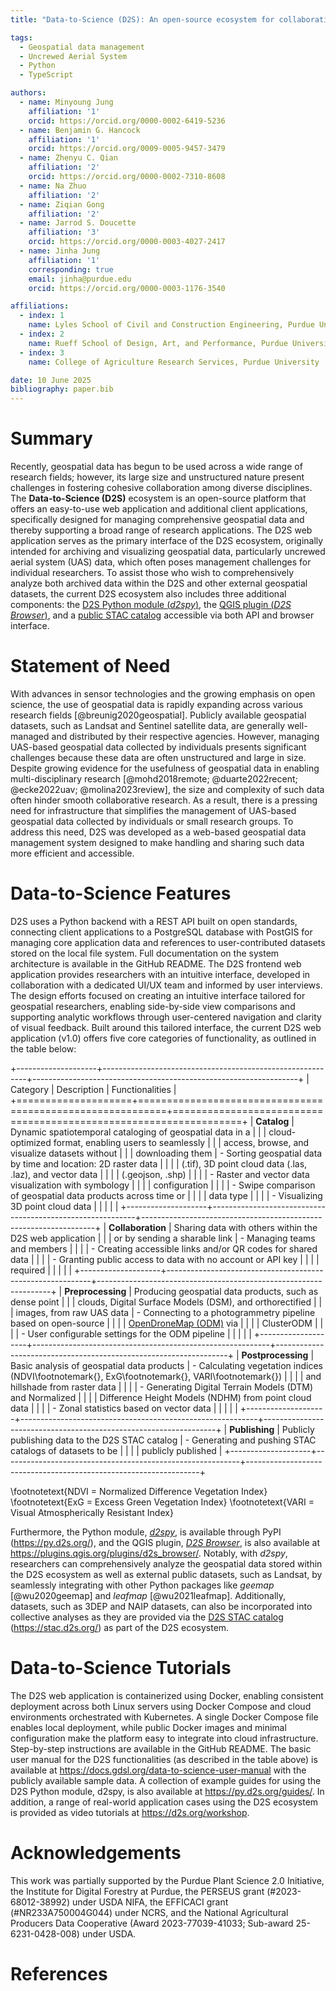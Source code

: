 ```yaml
---
title: "Data-to-Science (D2S): An open-source ecosystem for collaborative geospatial data science research"

tags:
  - Geospatial data management
  - Uncrewed Aerial System
  - Python
  - TypeScript

authors:
  - name: Minyoung Jung
    affiliation: '1'
    orcid: https://orcid.org/0000-0002-6419-5236
  - name: Benjamin G. Hancock
    affiliation: '1'
    orcid: https://orcid.org/0009-0005-9457-3479
  - name: Zhenyu C. Qian
    affiliation: '2'
    orcid: https://orcid.org/0000-0002-7310-8608
  - name: Na Zhuo
    affiliation: '2'
  - name: Ziqian Gong
    affiliation: '2'
  - name: Jarrod S. Doucette
    affiliation: '3'
    orcid: https://orcid.org/0000-0003-4027-2417
  - name: Jinha Jung
    affiliation: '1'
    corresponding: true
    email: jinha@purdue.edu
    orcid: https://orcid.org/0000-0003-1176-3540

affiliations:
  - index: 1
    name: Lyles School of Civil and Construction Engineering, Purdue University
  - index: 2
    name: Rueff School of Design, Art, and Performance, Purdue University
  - index: 3
    name: College of Agriculture Research Services, Purdue University

date: 10 June 2025
bibliography: paper.bib
---
```


# Summary

Recently, geospatial data has begun to be used across a wide range of research fields; however, its large size and unstructured nature present challenges in fostering cohesive collaboration among diverse disciplines. The **Data-to-Science (D2S)** ecosystem is an open-source platform that offers an easy-to-use web application and additional client applications, specifically designed for managing comprehensive geospatial data and thereby supporting a broad range of research applications. The D2S web application serves as the primary interface of the D2S ecosystem, originally intended for archiving and visualizing geospatial data, particularly uncrewed aerial system (UAS) data, which often poses management challenges for individual researchers. To assist those who wish to comprehensively analyze both archived data within the D2S and other external geospatial datasets, the current D2S ecosystem also includes three additional components: the [D2S Python module (*d2spy*)](https://py.d2s.org), the [QGIS plugin (*D2S Browser*)](https://plugins.qgis.org/plugins/d2s_browser/), and a [public STAC catalog](https://stac.d2s.org/) accessible via both API and browser interface.


# Statement of Need

With advances in sensor technologies and the growing emphasis on open science, the use of geospatial data is rapidly expanding across various research fields [@breunig2020geospatial]. Publicly available geospatial datasets, such as Landsat and Sentinel satellite data, are generally well-managed and distributed by their respective agencies. However, managing UAS-based geospatial data collected by individuals presents significant challenges because these data are often unstructured and large in size. Despite growing evidence for the usefulness of geospatial data in enabling multi-disciplinary research [@mohd2018remote; @duarte2022recent; @ecke2022uav; @molina2023review], the size and complexity of such data often hinder smooth collaborative research. As a result, there is a pressing need for infrastructure that simplifies the management of UAS-based geospatial data collected by individuals or small research groups. To address this need, D2S was developed as a web-based geospatial data management system designed to make handling and sharing such data more efficient and accessible.


# Data-to-Science Features

D2S uses a Python backend with a REST API built on open standards, connecting client applications to a PostgreSQL database with PostGIS for managing core application data and references to user-contributed datasets stored on the local file system. Full documentation on the system architecture is available in the GitHub README. 
The D2S frontend web application provides researchers with an intuitive interface, developed in collaboration with a dedicated UI/UX team and informed by user interviews. The design efforts focused on creating an intuitive interface tailored for geospatial researchers, enabling side-by-side view comparisons and supporting analytic workflows through user-centered navigation and clarity of visual feedback. Built around this tailored interface, the current D2S web application (v1.0) offers five core categories of functionality, as outlined in the table below: 

+--------------------+-----------------------------------------------------------+------------------------------------------------------------------+
| Category           | Description                                               | Functionalities                                                  |
+====================+===========================================================+==================================================================+
| **Catalog**        | Dynamic spatiotemporal cataloging of geospatial data in a |
|                    | cloud-optimized format, enabling users to seamlessly      |
|                    | access, browse, and visualize datasets without            | 
|                    | downloading them                                          | - Sorting geospatial data by time and location: 2D raster data   |
|                    |                                                           |   (.tif), 3D point cloud data (.las, .laz), and vector data      |
|                    |                                                           |   (.geojson, .shp)                                               |
|                    |                                                           | - Raster and vector data visualization with symbology            |
|                    |                                                           |   configuration                                                  |
|                    |                                                           | - Swipe comparison of geospatial data products across time or    |
|                    |                                                           |   data type                                                      |
|                    |                                                           | - Visualizing 3D point cloud data                                |
|                    |                                                           |                                                                  |
+--------------------+-----------------------------------------------------------+------------------------------------------------------------------+
| **Collaboration**  | Sharing data with others within the D2S web application   |
|                    | or by sending a sharable link                             | - Managing teams and members                                     | 
|                    |                                                           | - Creating accessible links and/or QR codes for shared data      |
|                    |                                                           | - Granting public access to data with no account or API key      |
|                    |                                                           |   required                                                       |
|                    |                                                           |                                                                  |
+--------------------+-----------------------------------------------------------+------------------------------------------------------------------+
| **Preprocessing**  | Producing geospatial data products, such as dense point   |
|                    | clouds, Digital Surface Models (DSM), and orthorectified  |
|                    | images, from raw UAS data                                 | - Connecting to a photogrammetry pipeline based on open-source   |
|                    |                                                           |   [OpenDroneMap (ODM)](https://www.opendronemap.org/) via        |
|                    |                                                           |   ClusterODM                                                     |
|                    |                                                           | - User configurable settings for the ODM pipeline                |
|                    |                                                           |                                                                  |
+--------------------+-----------------------------------------------------------+------------------------------------------------------------------+
| **Postprocessing** | Basic analysis of geospatial data products                | - Calculating vegetation indices (NDVI\footnotemark{}, ExG\footnotemark{}, VARI\footnotemark{})   |
|                    |                                                           |   and hillshade from raster data                                 |
|                    |                                                           | - Generating Digital Terrain Models (DTM) and Normalized         |
|                    |                                                           |   Difference Height Models (NDHM) from point cloud data          |
|                    |                                                           | - Zonal statistics based on vector data                          |
|                    |                                                           |                                                                  |
+--------------------+-----------------------------------------------------------+------------------------------------------------------------------+
| **Publishing**     | Publicly publishing data to the D2S STAC catalog          | - Generating and pushing STAC catalogs of datasets to be         |
|                    |                                                           |   publicly published                                             |
+--------------------+-----------------------------------------------------------+------------------------------------------------------------------+

\footnotetext{NDVI = Normalized Difference Vegetation Index}
\footnotetext{ExG = Excess Green Vegetation Index}
\footnotetext{VARI = Visual Atmospherically Resistant Index}

Furthermore, the Python module, [*d2spy*](https://py.d2s.org), is available through PyPI (https://py.d2s.org/), and the QGIS plugin, [*D2S Browser*](https://plugins.qgis.org/plugins/d2s_browser/), is also available at https://plugins.qgis.org/plugins/d2s_browser/. Notably, with *d2spy*, researchers can comprehensively analyze the geospatial data stored within the D2S ecosystem as well as external public datasets, such as Landsat, by seamlessly integrating with other Python packages like *geemap* [@wu2020geemap] and *leafmap* [@wu2021leafmap]. Additionally, datasets, such as 3DEP and NAIP datasets, can also be incorporated into collective analyses as they are provided via the [D2S STAC catalog](https://stac.d2s.org/) (https://stac.d2s.org/) as part of the D2S ecosystem.


# Data-to-Science Tutorials

The D2S web application is containerized using Docker, enabling consistent deployment across both Linux servers using Docker Compose and cloud environments orchestrated with Kubernetes. A single Docker Compose file enables local deployment, while public Docker images and minimal configuration make the platform easy to integrate into cloud infrastructure. Step-by-step instructions are available in the GitHub README. The basic user manual for the D2S functionalities (as described in the table above) is available at https://docs.gdsl.org/data-to-science-user-manual with the publicly available sample data. A collection of example guides for using the D2S Python module, d2spy, is also available at https://py.d2s.org/guides/. In addition, a range of real-world application cases using the D2S ecosystem is provided as video tutorials at https://d2s.org/workshop.


# Acknowledgements
This work was partially supported by the Purdue Plant Science 2.0 Initiative, the Institute for Digital Forestry at Purdue, the PERSEUS grant (#2023-68012-38992) under USDA NIFA, the EFFICACI grant (#NR233A750004G044) under NCRS, and the National Agricultural Producers Data Cooperative (Award 2023-77039-41033; Sub-award 25-6231-0428-008) under USDA.


# References
